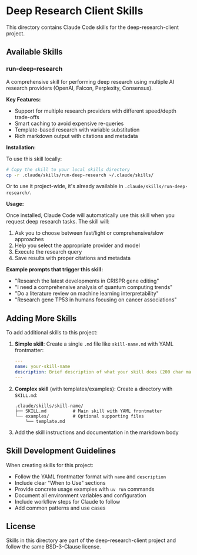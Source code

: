 # Deep Research Client Skills

This directory contains Claude Code skills for the deep-research-client project.

## Available Skills

### run-deep-research

A comprehensive skill for performing deep research using multiple AI research providers (OpenAI, Falcon, Perplexity, Consensus).

**Key Features:**
- Support for multiple research providers with different speed/depth trade-offs
- Smart caching to avoid expensive re-queries
- Template-based research with variable substitution
- Rich markdown output with citations and metadata

**Installation:**

To use this skill locally:

```bash
# Copy the skill to your local skills directory
cp -r .claude/skills/run-deep-research ~/.claude/skills/
```

Or to use it project-wide, it's already available in `.claude/skills/run-deep-research/`.

**Usage:**

Once installed, Claude Code will automatically use this skill when you request deep research tasks. The skill will:

1. Ask you to choose between fast/light or comprehensive/slow approaches
2. Help you select the appropriate provider and model
3. Execute the research query
4. Save results with proper citations and metadata

**Example prompts that trigger this skill:**
- "Research the latest developments in CRISPR gene editing"
- "I need a comprehensive analysis of quantum computing trends"
- "Do a literature review on machine learning interpretability"
- "Research gene TP53 in humans focusing on cancer associations"

## Adding More Skills

To add additional skills to this project:

1. **Simple skill**: Create a single `.md` file like `skill-name.md` with YAML frontmatter:
   ```yaml
   ---
   name: your-skill-name
   description: Brief description of what your skill does (200 char max)
   ---
   ```

2. **Complex skill** (with templates/examples): Create a directory with `SKILL.md`:
   ```
   .claude/skills/skill-name/
   ├── SKILL.md          # Main skill with YAML frontmatter
   └── examples/         # Optional supporting files
       └── template.md
   ```

3. Add the skill instructions and documentation in the markdown body

## Skill Development Guidelines

When creating skills for this project:

- Follow the YAML frontmatter format with `name` and `description`
- Include clear "When to Use" sections
- Provide concrete usage examples with `uv run` commands
- Document all environment variables and configuration
- Include workflow steps for Claude to follow
- Add common patterns and use cases

## License

Skills in this directory are part of the deep-research-client project and follow the same BSD-3-Clause license.
